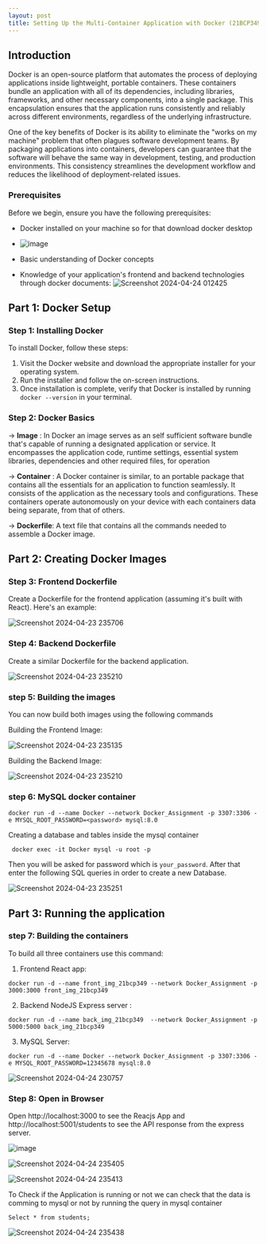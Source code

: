```yaml
---
layout: post
title: Setting Up the Multi-Container Application with Docker (21BCP349)
--- 
```



## Introduction
Docker is an open-source platform that automates the process of deploying applications inside lightweight, portable containers. These containers bundle an application with all of its dependencies, including libraries, frameworks, and other necessary components, into a single package. This encapsulation ensures that the application runs consistently and reliably across different environments, regardless of the underlying infrastructure.

One of the key benefits of Docker is its ability to eliminate the "works on my machine" problem that often plagues software development teams. By packaging applications into containers, developers can guarantee that the software will behave the same way in development, testing, and production environments. This consistency streamlines the development workflow and reduces the likelihood of deployment-related issues.

### Prerequisites
Before we begin, ensure you have the following prerequisites:
- Docker installed on your machine so for that download docker desktop
- ![image](https://github.com/Milan963/Milan963.github.io/assets/123493818/cedb948f-9e6f-43e7-be62-f766672ba6ec
)

- Basic understanding of Docker concepts 
- Knowledge of your application's frontend and backend technologies through docker documents: 
![Screenshot 2024-04-24 012425](https://github.com/Milan963/Milan963.github.io/assets/123493818/5773ad26-50cc-4a8f-b2d5-833e5d251c04
)



## Part 1: Docker Setup
### Step 1: Installing Docker
To install Docker, follow these steps:
1. Visit the Docker website and download the appropriate installer for your operating system.
2. Run the installer and follow the on-screen instructions.
3. Once installation is complete, verify that Docker is installed by running `docker --version` in your terminal.

### Step 2: Docker Basics

-> **Image** : In Docker an image serves as an self sufficient software bundle that's capable of running a designated application or service. It encompasses the application code, runtime settings, essential system libraries, dependencies and other required files, for operation

-> **Container**  :  A Docker container is similar, to an portable package that contains all the essentials for an application to function seamlessly. It consists of the application as the necessary tools and configurations. These containers operate autonomously on your device with each containers data being separate, from that of others.

-> **Dockerfile**: A text file that contains all the commands needed to assemble a Docker image.

## Part 2: Creating Docker Images
### Step 3: Frontend Dockerfile
Create a Dockerfile for the frontend application (assuming it's built with React). Here's an example:
  
![Screenshot 2024-04-23 235706](https://github.com/Milan963/Milan963.github.io/assets/123493818/b6421db7-bb8e-4bb5-aa92-1f4a4da972d2
)



### Step 4: Backend Dockerfile
Create a similar Dockerfile for the backend application.

![Screenshot 2024-04-23 235210](https://github.com/Milan963/Milan963.github.io/assets/123493818/b473eecc-788e-44ba-a6d6-1f80e36b5844
)




### step 5: Building the images

You can now build both images using the following commands

Building the Frontend Image:

![Screenshot 2024-04-23 235135](https://github.com/Milan963/Milan963.github.io/assets/123493818/00c579c0-1aca-420a-afad-301d89ff3ad0
)


Building the Backend Image:

![Screenshot 2024-04-23 235210](https://github.com/Milan963/Milan963.github.io/assets/123493818/b473eecc-788e-44ba-a6d6-1f80e36b5844
)




### step 6: MySQL docker  container

```
docker run -d --name Docker --network Docker_Assignment -p 3307:3306 -e MYSQL_ROOT_PASSWORD=<password> mysql:8.0
```

Creating a database and tables inside the mysql container 

```
 docker exec -it Docker mysql -u root -p
 ```
 Then you will be asked for password which is  `your_password`. 
 After that enter the following SQL queries in order to create a new Database.

![Screenshot 2024-04-23 235251](https://github.com/Milan963/Milan963.github.io/assets/123493818/68f8ab9c-fcf5-4e61-882e-ee8818b8d052
)



## Part 3:  Running the application 
### step 7: Building the containers 
To build all three containers use this command:

1. Frontend  React app:
```
docker run -d --name front_img_21bcp349 --network Docker_Assignment -p 3000:3000 front_img_21bcp349
```

2. Backend NodeJS Express server :
```
docker run -d --name back_img_21bcp349  --network Docker_Assignment -p 5000:5000 back_img_21bcp349
```
3. MySQL Server:
```
docker run -d --name Docker --network Docker_Assignment -p 3307:3306 -e MYSQL_ROOT_PASSWORD=12345678 mysql:8.0
```
![Screenshot 2024-04-24 230757](https://github.com/Milan963/Milan963.github.io/assets/123493818/3eac1a6f-a6c4-4fd6-a3c7-e88db3139df1
)


### Step 8: Open in Browser
Open http://localhost:3000 to see the Reacjs App and http://localhost:5001/students to see the API response from the express server.

![image](https://github.com/Milan963/Milan963.github.io/assets/123493818/e93b50fc-4d51-4f20-9ad5-7068e69d31f3
)

![Screenshot 2024-04-24 235405](https://github.com/Milan963/Milan963.github.io/assets/123493818/1bc1de13-0b45-4cb5-980c-389cae7cc888
)

![Screenshot 2024-04-24 235413](https://github.com/Milan963/Milan963.github.io/assets/123493818/9a2ffc4c-57ae-4c5d-856e-2f35201e282a
)



To Check if the Application is running or not we can check that the data is comming to mysql or not by running the query in mysql container 

```
Select * from students;
```

![Screenshot 2024-04-24 235438](https://github.com/Milan963/Milan963.github.io/assets/123493818/febd6d33-f0d6-40a7-b6f1-6f3c0ac0bd26
)
